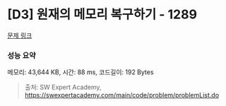 # [D3] 원재의 메모리 복구하기 - 1289 

[문제 링크](https://swexpertacademy.com/main/code/problem/problemDetail.do?contestProbId=AV19AcoKI9sCFAZN) 

### 성능 요약

메모리: 43,644 KB, 시간: 88 ms, 코드길이: 192 Bytes



> 출처: SW Expert Academy, https://swexpertacademy.com/main/code/problem/problemList.do